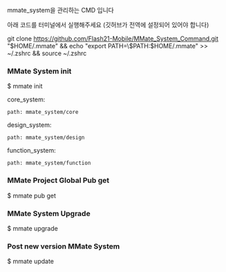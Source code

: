 mmate_system을 관리하는 CMD 입니다

아래 코드를 터미널에서 실행해주세요
(깃허브가 전역에 설정되어 있어야 합니다)

git clone https://github.com/Flash21-Mobile/MMate_System_Command.git "$HOME/.mmate" && echo "export PATH=\$PATH:$HOME/.mmate" >> ~/.zshrc && source ~/.zshrc


### MMate System init
$ mmate init

  core_system:
  
    path: mmate_system/core
  design_system:
  
    path: mmate_system/design
  function_system:
  
    path: mmate_system/function


### MMate Project Global Pub get
$ mmate pub get


### MMate System Upgrade
$ mmate upgrade


### Post new version MMate System 
$ mmate update
